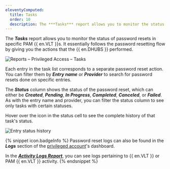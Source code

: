 ```yaml
---
eleventyComputed:
  title: Tasks
  order: 10
  description: The ***Tasks*** report allows you to monitor the status of password resets in specific PAM {{ en.VLT }}s. It essentially follows the password resetting flow by giving you the actions that the {{ en.DHUBS }} performed.
---
```

The ***Tasks*** report allows you to monitor the status of password resets in specific PAM {{ en.VLT }}s. It essentially follows the password resetting flow by giving you the actions that the {{ en.DHUBS }} performed.

![Reports – Privileged Access – Tasks](https://webdevolutions.azureedge.net/docs/en/hub/Hub2298.png)

Each entry in the task list corresponds to a separate password reset action. You can filter them by ***Entry name*** or ***Provider*** to search for password resets done on specific entries.  

The ***Status*** column shows the status of the password reset, which can either be ***Created***, ***Pending***, ***In Progress***, ***Completed***, ***Canceled***, or ***Failed***. As with the entry name and provider, you can filter the status column to see only tasks with certain statuses.

Hover over the icon in the status cell to see the complete history of that task's status.

![Entry status history](https://webdevolutions.azureedge.net/docs/en/hub/Hub2299.png)

{% snippet icon.badgeInfo %}
Password reset logs can also be found in the ***Logs*** section of the [privileged account](/hub/privileged-access-management/privileged-accounts/)'s dashboard.

In the [***Activity Logs Report***](/hub/web-interface/hub-overview/reports/logs/), you can see logs pertaining to {{ en.VLT }} or PAM {{ en.VLT }} activity.
{% endsnippet %}
